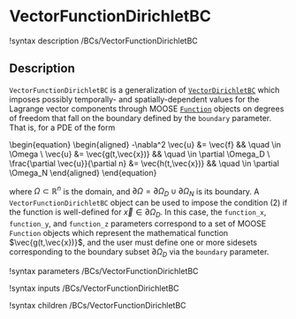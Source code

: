 # VectorFunctionDirichletBC

!syntax description /BCs/VectorFunctionDirichletBC

## Description

`VectorFunctionDirichletBC` is a generalization of [`VectorDirichletBC`](/VectorDirichletBC.md) which
imposes possibly temporally- and spatially-dependent values for the Lagrange
vector components through
MOOSE [`Function`](/Functions/index.md) objects on degrees of freedom
that fall on the boundary defined by the `boundary` parameter. That is, for a
PDE of the form

\begin{equation}
\begin{aligned}
  -\nabla^2 \vec{u} &= \vec{f} && \quad \in \Omega \\
  \vec{u} &= \vec{g(t,\vec{x})} && \quad \in \partial \Omega_D \\
  \frac{\partial \vec{u}}{\partial n} &= \vec{h(t,\vec{x})} && \quad \in \partial \Omega_N
\end{aligned}
\end{equation}

where $\Omega \subset \mathbb{R}^n$ is the domain, and $\partial
\Omega = \partial \Omega_D \cup \partial \Omega_N$ is its boundary.
A `VectorFunctionDirichletBC` object can be used to impose the
condition (2) if the function is well-defined for $\vec{x} \in
\partial \Omega_D$. In this case, the `function_x`, `function_y`, and `function_z` parameters correspond to a
set of MOOSE `Function` objects which represent the mathematical function
$\vec{g(t,\vec{x})}$, and the user must define one or more sidesets
corresponding to the boundary subset $\partial \Omega_D$ via the
`boundary` parameter.

!syntax parameters /BCs/VectorFunctionDirichletBC

!syntax inputs /BCs/VectorFunctionDirichletBC

!syntax children /BCs/VectorFunctionDirichletBC
